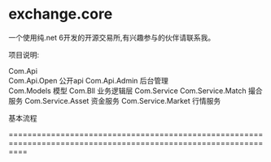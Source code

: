 # exchange.core
一个使用纯.net 6开发的开源交易所,有兴趣参与的伙伴请联系我。

项目说明:

Com.Api     
    Com.Api.Open                                    公开api
    Com.Api.Admin                                   后台管理   
Com.Models                                          模型
Com.Bll                                             业务逻辑层
Com.Service
    Com.Service.Match                         撮合服务
    Com.Service.Asset                               资金服务
    Com.Service.Market                              行情服务







基本流程




================================================================================================================


